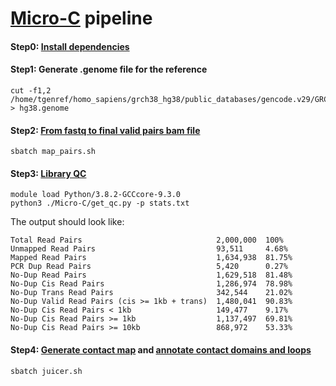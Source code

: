 # [Micro-C](https://micro-c.readthedocs.io/en/latest/index.html) pipeline

#### Step0: [Install dependencies](/Dependencies.md)

#### Step1: Generate .genome file for the reference
```
cut -f1,2 /home/tgenref/homo_sapiens/grch38_hg38/public_databases/gencode.v29/GRCh38.primary_assembly.genome.fa.fai > hg38.genome
```

#### Step2: [From fastq to final valid pairs bam file](https://micro-c.readthedocs.io/en/latest/fastq_to_bam.html)
```
sbatch map_pairs.sh
```

#### Step3: [Library QC](https://micro-c.readthedocs.io/en/latest/library_qc.html)
```
module load Python/3.8.2-GCCcore-9.3.0
python3 ./Micro-C/get_qc.py -p stats.txt
```
The output should look like:
```
Total Read Pairs                              2,000,000  100%
Unmapped Read Pairs                           93,511     4.68%
Mapped Read Pairs                             1,634,938  81.75%
PCR Dup Read Pairs                            5,420      0.27%
No-Dup Read Pairs                             1,629,518  81.48%
No-Dup Cis Read Pairs                         1,286,974  78.98%
No-Dup Trans Read Pairs                       342,544    21.02%
No-Dup Valid Read Pairs (cis >= 1kb + trans)  1,480,041  90.83%
No-Dup Cis Read Pairs < 1kb                   149,477    9.17%
No-Dup Cis Read Pairs >= 1kb                  1,137,497  69.81%
No-Dup Cis Read Pairs >= 10kb                 868,972    53.33%
```

#### Step4: [Generate contact map](https://micro-c.readthedocs.io/en/latest/contact_map.html) and [annotate contact domains and loops](https://github.com/aidenlab/juicer/wiki/Feature-Annotation)
```
sbatch juicer.sh
```
